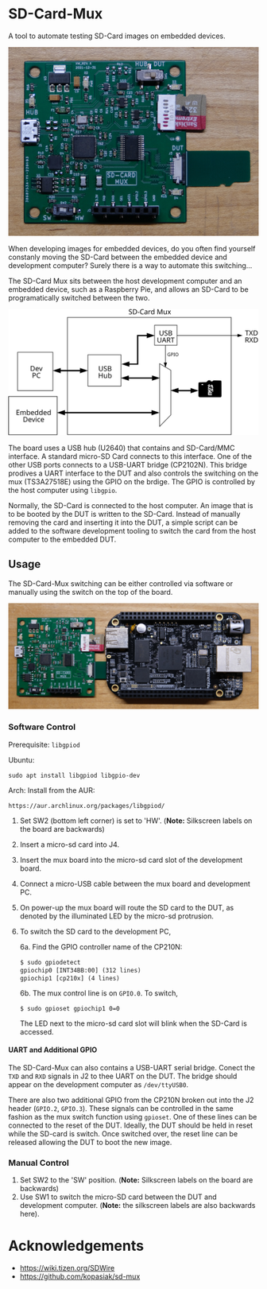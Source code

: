 # SD-Card-Mux
A tool to automate testing SD-Card images on embedded devices.

![SD-Card-Mux Phot](doc/images/sd-card-mux_photo.jpg)

When developing images for embedded devices, do you often find yourself 
constanly moving the SD-Card between the embedded device and development
computer? Surely there is a way to automate this switching...

The SD-Card Mux sits between the host development computer and an
embedded device, such as a Raspberry Pie, and allows an SD-Card to be 
programatically switched between the two.

![SD-Card Mux Block Diagram](doc/images/sd-card-mux_diagram.svg)

The board uses a USB hub (U2640) that contains and SD-Card/MMC interface. A
standard micro-SD Card connects to this interface. One of the other USB ports 
connects to a USB-UART bridge (CP2102N). This bridge prodives a UART 
interface to the DUT and also controls the switching on the mux (TS3A27518E) 
using the GPIO on the brdige. The GPIO is controlled by the host computer 
using ```libgpio```. 

Normally, the SD-Card is connected to the host computer. An image that is to be
booted by the DUT is written to the SD-Card. Instead of manually removing the 
card and inserting it into the DUT, a simple script can be added to the 
software development tooling to switch the card from the host computer to the 
embedded DUT.

## Usage
The SD-Card-Mux switching can be either controlled via software or manually
using the switch on the top of the board.

![Mux with Beaglebone Black](doc/images/mux-beaglebone.jpg)

### Software Control
Prerequisite: ```libgpiod```

Ubuntu:
```
sudo apt install libgpiod libgpio-dev
```

Arch: Install from the AUR: 
```
https://aur.archlinux.org/packages/libgpiod/
```

1. Set SW2 (bottom left corner) is set to 'HW'. (**Note:** Silkscreen labels
on the board are backwards)
2. Insert a micro-sd card into J4.
3. Insert the mux board into the micro-sd card slot of the development board.
4. Connect a micro-USB cable between the mux board and development PC.
5. On power-up the mux board will route the SD card to the DUT, as denoted by the
illuminated LED by the micro-sd protrusion.
6. To switch the SD card to the development PC, 
	
	6a. Find the GPIO controller name of the CP210N:
	```
	$ sudo gpiodetect
	gpiochip0 [INT34BB:00] (312 lines)
	gpiochip1 [cp210x] (4 lines)
	```
	6b. The mux control line is on ```GPIO.0```. To switch,
	```
	$ sudo gpioset gpiochip1 0=0
	```
	The LED next to the micro-sd card slot will blink when the SD-Card is
	accessed.

#### UART and Additional GPIO
The SD-Card-Mux can also contains a USB-UART serial bridge. Conect the ```TXD```
and ```RXD``` signals in J2 to thee UART on the DUT. The bridge should appear
on the development computer as ```/dev/ttyUSB0```.

There are also two additional GPIO from the CP210N broken out into the J2 
header (```GPIO.2```, ```GPIO.3```). These signals can be controlled in the same
fashion as the mux switch function using ```gpioset```. One of these lines can
be connected to the reset of the DUT. Ideally, the DUT should be held in reset
while the SD-card is switch. Once switched over, the reset line can be released
allowing the DUT to boot the new image. 

### Manual Control
1. Set SW2 to the 'SW' position. (**Note:** Silkscreen labels on the board are
backwards)
2. Use SW1 to switch the micro-SD card between the DUT and development 
computer. (**Note:** the silkscreen labels are also backwards here).

# Acknowledgements
- https://wiki.tizen.org/SDWire
- https://github.com/kopasiak/sd-mux
